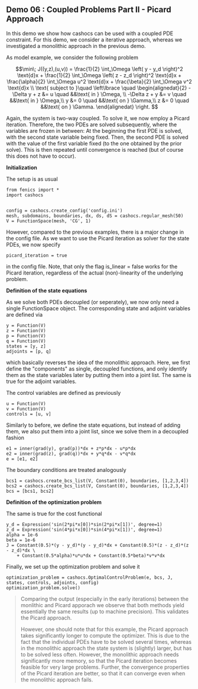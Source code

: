 ## Demo 06 : Coupled Problems Part II - Picard Approach


In this demo we show how cashocs can be used with a coupled PDE constraint.
For this demo, we consider a iterative approach, whereas we investigated
a monolithic approach in the previous demo.

As model example, we consider the
following problem

$$\min\; J((y,z),(u,v)) = \frac{1}{2} \int_\Omega \left( y - y_d \right)^2 \text{d}x + \frac{1}{2} \int_\Omega \left( z - z_d \right)^2 \text{d}x + \frac{\alpha}{2} \int_\Omega u^2 \text{d}x + \frac{\beta}{2} \int_\Omega v^2 \text{d}x \\
\text{ subject to }\quad \left\lbrace \quad
\begin{alignedat}{2}
-\Delta y + z &= u \quad &&\text{ in } \Omega, \\
-\Delta z + y &= v \quad &&\text{ in } \Omega,\\
y &= 0 \quad &&\text{ on } \Gamma,\\
z &= 0 \quad &&\text{ on } \Gamma.
\end{alignedat} \right.
$$

Again, the system is two-way coupled. To solve it, we now employ a Picard iteration. Therefore,
the two PDEs are solved subsequently, where the variables are frozen in between: At the beginning
the first PDE is solved, with the second state variable being fixed. Then, the second PDE is solved
with the value of the first variable fixed (to the one obtained by the prior solve). This is then repeated
until convergence is reached (but of course this does not have to occur).

**Initialization**

The setup is as usual

    from fenics import *
    import cashocs


    config = cashocs.create_config('config.ini')
    mesh, subdomains, boundaries, dx, ds, dS = cashocs.regular_mesh(50)
    V = FunctionSpace(mesh, 'CG', 1)

However, compared to the previous examples, there is a major change in the config file. As we want to use
the Picard iteration as solver for the state PDEs, we now specify

    picard_iteration = true

in the config file. Note, that only the flag is_linear = false works for the Picard iteration, regardless
of the actual (non)-linearity of the underlying problem.    

**Definition of the state equations**


As we solve both PDEs decoupled (or seperately), we now only need a single FunctionSpace object. The
corresponding state and adjoint variables are defined via

    y = Function(V)
    z = Function(V)
    p = Function(V)
    q = Function(V)
    states = [y, z]
    adjoints = [p, q]

which basically reverses the idea of the monolithic approach. Here, we first define the "components" as
single, decoupled functions, and only identify them as the state variables later by putting them
into a joint list. The same is true for the adjoint variables.

The control variables are defined as previously

    u = Function(V)
    v = Function(V)
    controls = [u, v]

Similarly to before, we define the state equations, but instead of adding them, we also put them
into a joint list, since we solve them in a decoupled fashion

    e1 = inner(grad(y), grad(p))*dx + z*p*dx - u*p*dx
    e2 = inner(grad(z), grad(q))*dx + y*q*dx - v*q*dx
    e = [e1, e2]

The boundary conditions are treated analogously

    bcs1 = cashocs.create_bcs_list(V, Constant(0), boundaries, [1,2,3,4])
    bcs2 = cashocs.create_bcs_list(V, Constant(0), boundaries, [1,2,3,4])
    bcs = [bcs1, bcs2]

**Definition of the optimization problem**


The same is true for the cost functional

    y_d = Expression('sin(2*pi*x[0])*sin(2*pi*x[1])', degree=1)
    z_d = Expression('sin(4*pi*x[0])*sin(4*pi*x[1])', degree=1)
    alpha = 1e-6
    beta = 1e-6
    J = Constant(0.5)*(y - y_d)*(y - y_d)*dx + Constant(0.5)*(z - z_d)*(z - z_d)*dx \
        + Constant(0.5*alpha)*u*u*dx + Constant(0.5*beta)*v*v*dx

Finally, we set up the optimization problem and solve it

    optimization_problem = cashocs.OptimalControlProblem(e, bcs, J, states, controls, adjoints, config)
    optimization_problem.solve()

> Comparing the output (especially in the early iterations) between the monlithic and Picard apporach
> we observe that both methods yield essentially the same results (up to machine precision). This validates
> the Picard approach.
>
> However, one should note that for this example, the Picard approach takes significantly longer to
> compute the optimizer. This is due to the fact that the individual PDEs have to be solved several
> times, whereas in the monolithic approach the state system is (slightly) larger, but has to be solved
> less often. However, the monolithic approach needs significantly more memory, so that the Picard
> iteration becomes feasible for very large problems. Further, the convergence properties of the
> Picard iteration are better, so that it can converge even when the monolithic approach fails.
